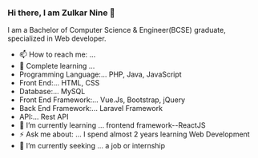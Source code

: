 ### Hi there, I am Zulkar Nine 👋

 I am a  Bachelor of Computer Science & Engineer(BCSE) graduate, specialized in Web developer.
- 📫 How to reach me: ...
- 💬 Complete learning ...   
 - Programming Language:... PHP, Java, JavaScript  
 - Front End:... HTML, CSS 
 - Database:... MySQL 
 - Front End Framework:... Vue.Js, Bootstrap, jQuery
 - Back End Framework:... Laravel Framework
 - API:... Rest API
- 🌱 I’m currently learning ... frontend framework--ReactJS
- ⚡ Ask me about: ... I spend almost 2 years learning Web Development
- 🔭 I’m currently seeking ... a job or internship
